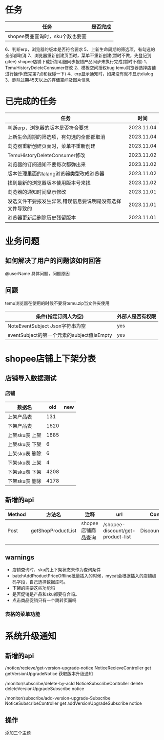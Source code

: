 # 任务


| 任务                            | 是否完成 |
| --------------------------------- | ---------- |
| shopee商品查询时，sku个数也要查 |          |

6、判断erp，浏览器的版本是否符合要求
5、上新生命周期的筛选项，有勾选的全部都取消
7、浏览器重新创建页面时，菜单不重新创建(暂时不做，先登记到gitee)
shopee店铺下载折扣明细同步报错产品同步未执行完成(暂时不做)
1、TemuHistoryDeleteConsumer修改
2、模板空间授权bug
temu浏览器选择店铺进行操作(做完第7点和我碰一下)
4、erp显示通知时，如果没有就不显示dialog
3、删除过期45天以上的存储空间及图片信息

# 已完成的任务


| 任务                                                      | 时间       |
| ----------------------------------------------------------- | ------------ |
| 判断erp，浏览器的版本是否符合要求                         | 2023.11.04 |
| 上新生命周期的筛选项，有勾选的全部都取消                  | 2023.11.04 |
| 浏览器重新创建页面时，菜单不重新创建                      | 2023.11.04 |
| TemuHistoryDeleteConsumer修改                             | 2023.11.02 |
| 浏览器的订阅通知不要每次都弹出来                          | 2023.11.02 |
| 版本管理里面的lalang浏览器类型改成浏览器                  | 2023.11.02 |
| 找到最新的浏览器版本使用版本号来找                        | 2023.11.02 |
| 浏览器的通知时间显示修改                                  | 2023.11.01 |
| 没选文件不要报发生异常,错误信息要说明是没有选择文件导致的 | 2023.11.01 |
| 浏览器更新后删除历史残留版本                              | 2023.11.01 |

# 业务问题

## 如何解决了用户的问题该如何回答

@userName 具体问题，问题原因

## 问题

temu浏览器在使用的时候不要将temu.zip当文件夹使用


| 条件(指定订阅人为空)                       | 外部人是否有权限 |
| -------------------------------------------- | ------------------ |
| NoteEventSubject Json字符串为空            | yes              |
| eventSubject的第一个元素的subject值isEmpty | yes              |

# shopee店铺上下架分表

## 店铺导入数据测试

### 店铺


| 数据名         | old  | new |
| ---------------- | ------ | ----- |
| 上架产品表     | 131  |     |
| 下架产品表     | 1620 |     |
| 上架sku表 上架 | 1885 |     |
| 上架sku表 下架 | 6    |     |
| 上架sku表 删除 | 6    |     |
| 下架sku表 上架 | 4    |     |
| 下架sku表 下架 | 4208 |     |
| 下架sku表 删除 | 4178 |     |

## 新增的api


| Method | 方法名             | 注释               | url                               | Controller         | service |
| -------- | -------------------- | -------------------- | ----------------------------------- | -------------------- | --------- |
| Post   | getShopProductList | shopee店铺商品查询 | /shopee-discount/get-product-list | DiscountController | base    |
|        |                    |                    |                                   |                    |         |

## warnings

* 店铺查询时，sku的上下架状态未作为查询条件
* batchAddProductPriceOffline批量插入的时候，mycat会根据插入的店铺编码字段，自己选择数据库吗。
* 下架的需要这些功能吗
* 是否促销是产品和sku都要符合吗。
* 点击商品促销只有一个跳转页面吗

### 表格的菜单功能

# 系统升级通知

## 新增的api

/notice/recieve/get-version-upgrade-notice NoticeRecieveController get getVersionUpgradeNotice 获取版本升级通知

/monitor/subscribe/delete-by-acId  NoticeSubscribeController  delete  deleteVersionUpgradeSubscribe  notice

/monitor/subscribe/add-version-upgrade-Subscribe NoticeSubscribeController get addVersionUpgradeSubscribe  notice

## 操作

添加三个主题
